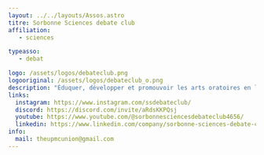 ```yaml
---
layout: ../../layouts/Assos.astro
titre: Sorbonne Sciences debate club
affiliation: 
   - sciences

typeasso: 
   - debat

logo: /assets/logos/debateclub.png
logooriginal: /assets/logos/debateclub_o.png
description: "Éduquer, développer et promouvoir les arts oratoires en langue étrangère. Sorbonne sciences debate club participe à de nombreux tournois dédiés à l’art oratoire tout au long de l’année."
links:
  instagram: https://www.instagram.com/ssdebateclub/
  discord: https://discord.com/invite/aRdsKKPQsj
  youtube: https://www.youtube.com/@sorbonnesciencesdebateclub4656/
  linkedin: https://www.linkedin.com/company/sorbonne-sciences-debate-club/
info:
  mail: theupmcunion@gmail.com
---
```

